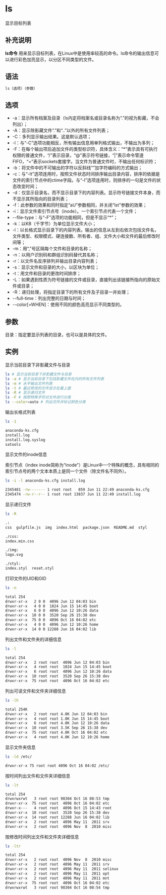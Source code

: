 
ls
===

显示目标列表

## 补充说明

**ls命令** 用来显示目标列表，在Linux中是使用率较高的命令。ls命令的输出信息可以进行彩色加亮显示，以分区不同类型的文件。

## 语法

```bash
ls（选项）（参数）
```

## 选项  

- -a：显示所有档案及目录（ls内定将档案名或目录名称为“.”的视为影藏，不会列出）；
- -A：显示除影藏文件“.”和“..”以外的所有文件列表；
- -C：多列显示输出结果。这是默认选项；
- -l：与“-C”选项功能相反，所有输出信息用单列格式输出，不输出为多列；
- -F：在每个输出项后追加文件的类型标识符，具体含义：“*”表示具有可执行权限的普通文件，“/”表示目录，“@”表示符号链接，“|”表示命令管道FIFO，“=”表示sockets套接字。当文件为普通文件时，不输出任何标识符；
- -b：将文件中的不可输出的字符以反斜线“”加字符编码的方式输出；
- -c：与“-lt”选项连用时，按照文件状态时间排序输出目录内容，排序的依据是文件的索引节点中的ctime字段。与“-l”选项连用时，则排序的一句是文件的状态改变时间；
- -d：仅显示目录名，而不显示目录下的内容列表。显示符号链接文件本身，而不显示其所指向的目录列表；
- -f：此参数的效果和同时指定“aU”参数相同，并关闭“lst”参数的效果；
- -i：显示文件索引节点号（inode）。一个索引节点代表一个文件；
- --file-type：与“-F”选项的功能相同，但是不显示“*”；
- -k：以KB（千字节）为单位显示文件大小；
- -l：以长格式显示目录下的内容列表。输出的信息从左到右依次包括文件名，文件类型、权限模式、硬连接数、所有者、组、文件大小和文件的最后修改时间等；
- -m：用“,”号区隔每个文件和目录的名称；
- -n：以用户识别码和群组识别码替代其名称；
- -r：以文件名反序排列并输出目录内容列表；
- -s：显示文件和目录的大小，以区块为单位；
- -t：用文件和目录的更改时间排序；
- -L：如果遇到性质为符号链接的文件或目录，直接列出该链接所指向的原始文件或目录；
- -R：递归处理，将指定目录下的所有文件及子目录一并处理；
- --full-time：列出完整的日期与时间；
- --color[=WHEN]：使用不同的颜色高亮显示不同类型的。

## 参数  

目录：指定要显示列表的目录，也可以是具体的文件。

## 实例  

显示当前目录下非影藏文件与目录

```bash 
ls # 显示当前目录下非影藏文件与目录
ls -a # 显示当前目录下包括影藏文件在内的所有文件列表
ls -m # 水平输出文件列表
ls -t # 最近修改的文件显示在最上面
ls -R # 显示递归文件
ls -F # 按照特殊字符对文件进行分类
ls --color=auto # 列出文件并标记颜色分类
```

输出长格式列表

```bash
ls -1

anaconda-ks.cfg
install.log
install.log.syslog
satools
```

显示文件的inode信息

索引节点（index inode简称为“inode”）是Linux中一个特殊的概念，具有相同的索引节点号的两个文本本质上是同一个文件（除文件名不同外）。

```bash
ls -i -l anaconda-ks.cfg install.log

2345481 -rw------- 1 root root   859 Jun 11 22:49 anaconda-ks.cfg
2345474 -rw-r--r-- 1 root root 13837 Jun 11 22:49 install.log
```

显示递归文件

```bash 
ls -R

.:
css  gulpfile.js  img  index.html  package.json  README.md  styl

./css:
index.min.css

./img:
logo.svg

./styl:
index.styl  reset.styl
```

打印文件的UID和GID

```bash
ls -n

total 254
drwxr-xr-x   2 0 0  4096 Jun 12 04:03 bin
drwxr-xr-x   4 0 0  1024 Jun 15 14:45 boot
drwxr-xr-x   6 0 0  4096 Jun 12 10:26 data
drwxr-xr-x  10 0 0  3520 Sep 26 15:38 dev
drwxr-xr-x  75 0 0  4096 Oct 16 04:02 etc
drwxr-xr-x   4 0 0  4096 Jun 12 10:26 home
drwxr-xr-x  14 0 0 12288 Jun 16 04:02 lib
```

列出文件和文件夹的详细信息

```bash
ls -l

total 254
drwxr-xr-x   2 root root  4096 Jun 12 04:03 bin
drwxr-xr-x   4 root root  1024 Jun 15 14:45 boot
drwxr-xr-x   6 root root  4096 Jun 12 10:26 data
drwxr-xr-x  10 root root  3520 Sep 26 15:38 dev
drwxr-xr-x  75 root root  4096 Oct 16 04:02 etc
```

列出可读文件和文件夹详细信息

```bash
ls -lh

total 254K
drwxr-xr-x   2 root root 4.0K Jun 12 04:03 bin
drwxr-xr-x   4 root root 1.0K Jun 15 14:45 boot
drwxr-xr-x   6 root root 4.0K Jun 12 10:26 data
drwxr-xr-x  10 root root 3.5K Sep 26 15:38 dev
drwxr-xr-x  75 root root 4.0K Oct 16 04:02 etc
drwxr-xr-x   4 root root 4.0K Jun 12 10:26 home
```

显示文件夹信息

```bash 
ls -ld /etc/ 

drwxr-xr-x 75 root root 4096 Oct 16 04:02 /etc/
```

按时间列出文件和文件夹详细信息

```bash
ls -lt

total 254
drwxrwxrwt   3 root root 98304 Oct 16 08:53 tmp
drwxr-xr-x  75 root root  4096 Oct 16 04:02 etc
drwxr-x---   4 root root  4096 Oct 15 14:43 root
drwxr-xr-x  10 root root  3520 Sep 26 15:38 dev
drwxr-xr-x  14 root root 12288 Jun 16 04:02 lib
drwxr-xr-x   2 root root  4096 May 11  2011 srv
drwxr-xr-x   2 root root  4096 Nov  8  2010 misc
```

按修改时间列出文件和文件夹详细信息

```bash
ls -ltr

total 254
drwxr-xr-x   2 root root  4096 Nov  8  2010 misc
drwxr-xr-x   2 root root  4096 May 11  2011 srv
drwxr-xr-x   2 root root  4096 May 11  2011 selinux
drwxr-xr-x   2 root root  4096 May 11  2011 opt
drwxr-xr-x   2 root root  4096 May 11  2011 mnt
drwxr-xr-x  75 root root  4096 Oct 16 04:02 etc
drwxrwxrwt   3 root root 98304 Oct 16 08:54 tmp
```
